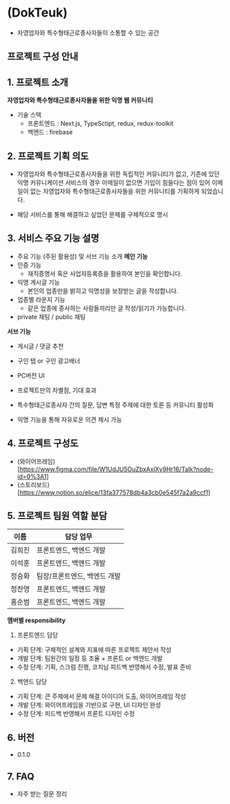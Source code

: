 # (DokTeuk)

- 자영업자와 특수형태근로종사자들이 소통할 수 있는 공간

## 프로젝트 구성 안내


## 1. 프로젝트 소개

**자영업자와 특수형태근로종사자들을 위한 익명 웹 커뮤니티**

- 기술 스택 
    - 프론트엔드 : Next.js, TypeSctipt, redux, redux-toolkit
    - 백엔드 : firebase

## 2. 프로젝트 기획 의도

- 자영업자와 특수형태근로종사자들을 위한 독립적인 커뮤니티가 없고, 기존에 있던 익명 커뮤니케이션 서비스의 경우 이메일이 없으면 가입이 힘들다는 점이 있어 이메일이 없는 자영업자와 특수형태근로종사자들을 위한 커뮤니티를 기획하게 되었습니다.

- 해당 서비스를 통해 해결하고 싶었던 문제를 구체적으로 명시

## 3. 서비스 주요 기능 설명

- 주요 기능 (주된 활용성) 및 서브 기능 소개
**메인 기능**
- 인증 기능
    - 재직증명서 혹은 사업자등록증을 활용하여 본인을 확인합니다.
- 익명 게시글 기능
    - 본인의 업종만을 밝히고 익명성을 보장받는 글을 작성합니다.
- 업종별 라운지 기능
    - 같은 업종에 종사하는 사람들끼리만 글 작성/읽기가 가능합니다.
- private 채팅 / public 채팅

**서브 기능**
- 게시글 / 댓글 추천
- 구인 탭 or 구인 광고배너
- PC버전 UI

- 프로젝트만의 차별점, 기대 효과
- 특수형태근로종사자 간의 질문, 답변 특정 주제에 대한 토론 등 커뮤니티 활성화
- 익명 기능을 통해 자유로운 의견 제시 가능

## 4. 프로젝트 구성도

- (와이어프레임)[https://www.figma.com/file/W1UdJU5OuZbxAxlXy9Hr16/Talk?node-id=0%3A1]
- (스토리보드)[https://www.notion.so/elice/13fa377578db4a3cb0e545f7a2a9ccf1]

## 5. 프로젝트 팀원 역할 분담

| 이름  | 담당 업무            |
| ----- | -------------------- |
| 김희진 | 프론트엔드, 백엔드 개발 |
| 이석훈 | 프론트엔드, 백엔드 개발 |
| 정승화 | 팀장/프론트엔드, 백엔드 개발 |
| 정찬영 | 프론트엔드, 백엔드 개발 |
| 홍순범 | 프론트엔드, 백엔드 개발 |

**멤버별 responsibility**

1. 프론트엔드 담당

- 기획 단계: 구체적인 설계와 지표에 따른 프로젝트 제안서 작성
- 개발 단계: 팀원간의 일정 등 조율 + 프론트 or 백엔드 개발
- 수정 단계: 기획, 스크럼 진행, 코치님 피드백 반영해서 수정, 발표 준비

2. 백엔드 담당

- 기획 단계: 큰 주제에서 문제 해결 아이디어 도출, 와이어프레임 작성
- 개발 단계: 와이어프레임을 기반으로 구현, UI 디자인 완성
- 수정 단계: 피드백 반영해서 프론트 디자인 수정

## 6. 버전

- 0.1.0

## 7. FAQ

- 자주 받는 질문 정리
